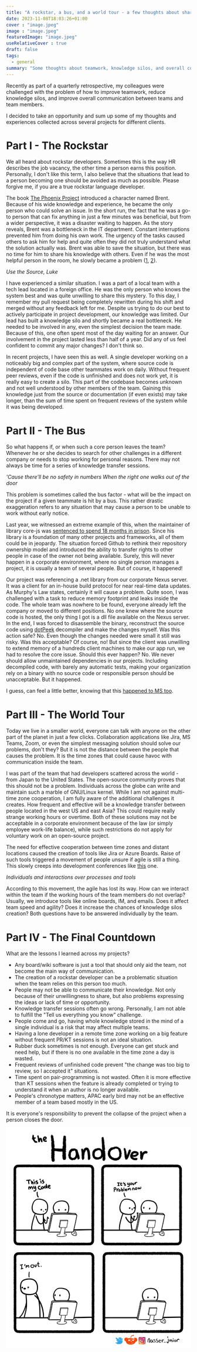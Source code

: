 ```yaml
---
title: "A rockstar, a bus, and a world tour - a few thoughts about sharing the knowledge"
date: 2023-11-08T18:03:26+01:00
cover : "image.jpeg"
image : "image.jpeg"
featuredImage: "image.jpeg"
useRelativeCover : true
draft: false
tags:
  - general
summary: "Some thoughts about teamwork, knowledge silos, and overall communication between teams and team members."
---
```



Recently as part of a quarterly retrospective, my colleagues were challenged with the problem of how to improve teamwork, reduce knowledge silos, and improve overall communication between teams and team members.

I decided to take an opportunity and sum up some of my thoughts and experiences collected across several projects for different clients.

# Part I - The Rockstar

We all heard about rockstar developers. Sometimes this is the way HR describes the job vacancy, the other time a person earns this position. Personally, I don't like this term, I also believe that the situations that lead to a person becoming one should be avoided as much as possible. Please forgive me, if you are a true rockstar language developer.

The book [The Phoenix Project](https://www.goodreads.com/book/show/17255186-the-phoenix-project) introduced a character named Brent. Because of his wide knowledge and experience, he became the only person who could solve an issue. In the short run, the fact that he was a go-to person that can fix anything in just a few minutes was beneficial, but from a wider perspective, it was a disaster waiting to happen. As the story reveals, Brent was a bottleneck in the IT department. Constant interruptions prevented him from doing his own work. The urgency of the tasks caused others to ask him for help and quite often they did not truly understand what the solution actually was. Brent was able to save the situation, but there was no time for him to share his knowledge with others. Even if he was the most helpful person in the room, he slowly became a problem ([1](https://www.freecodecamp.org/news/we-fired-our-top-talent-best-decision-we-ever-made-4c0a99728fde/), [2](https://startupsventurecapital.com/you-fired-your-top-talent-i-hope-youre-happy-cf57c41183dd)).

_Use the Source, Luke_

I have experienced a similar situation. I was a part of a local team with a tech lead located in a foreign office. He was the only person who knows the system best and was quite unwilling to share this mystery. To this day, I remember my pull request being completely rewritten during his shift and merged without any feedback left for me. Despite us trying to do our best to actively participate in project development, our knowledge was limited. Our lead has built a knowledge silo and shortly became a real bottleneck. He needed to be involved in any, even the simplest decision the team made. Because of this, one often spent most of the day waiting for an answer. Our involvement in the project lasted less than half of a year. Did any of us feel confident to commit any major changes? I don't think so.

In recent projects, I have seen this as well. A single developer working on a noticeably big and complex part of the system, where source code is independent of code base other teammates work on daily. Without frequent peer reviews, even if the code is unfinished and does not work yet, it is really easy to create a silo. This part of the codebase becomes unknown and not well understood by other members of the team. Gaining this knowledge just from the source or documentation (if even exists) may take longer, than the sum of time spent on frequent reviews of the system while it was being developed.


# Part II - The Bus

So what happens if, or when such a core person leaves the team? Whenever he or she decides to search for other challenges in a different company or needs to stop working for personal reasons. There may not always be time for a series of knowledge transfer sessions.

_'Cause there'll be no safety in numbers_
_When the right one walks out of the door_

This problem is sometimes called the bus factor - what will be the impact on the project if a given teammate is hit by a bus. This rather drastic exaggeration refers to any situation that may cause a person to be unable to work without early notice.

Last year, we witnessed an extreme example of this, when the maintainer of library core-js was [sentenced to spend 18 months in prison](https://www.theregister.com/2020/03/26/corejs_maintainer_jailed_code_release/). Since his library is a foundation of many other projects and frameworks, all of them could be in jeopardy. The situation forced Github to rethink their repository ownership model and introduced the ability to transfer rights to other people in case of the owner not being available. Surely, this will never happen in a corporate environment, where no single person manages a project, it is usually a team of several people. But of course, it happened!

Our project was referencing a .net library from our corporate Nexus server. It was a client for an in-house build protocol for near real-time data updates. As Murphy's Law states, certainly it will cause a problem. Quite soon, I was challenged with a task to reduce memory footprint and leaks inside the code. The whole team was nowhere to be found, everyone already left the company or moved to different positions. No one knew where the source code is hosted, the only thing I got is a dll file available on the Nexus server. In the end, I was forced to disassemble the binary, reconstruct the source code using [dotPeek](https://www.jetbrains.com/decompiler/) decompiler and make the changes myself. Was this action safe? No. Even though the changes needed were small it still was risky. Was this acceptable? Of course, no! But since the client was unwilling to extend memory of a hundreds client machines to make our app run, we had to resolve the core issue. Should this ever happen? No. We never should allow unmaintained dependencies in our projects. Including decompiled code, with barely any automatic tests, making your organization rely on a binary with no source code or responsible person should be unacceptable. But it happened.

I guess, can feel a little better, knowing that this [happened to MS too](https://www.bleepingcomputer.com/news/microsoft/microsoft-appears-to-have-lost-the-source-code-of-an-office-component/).


# Part III - The World Tour

Today we live in a smaller world, everyone can talk with anyone on the other part of the planet in just a few clicks. Collaboration applications like Jira, MS Teams, Zoom, or even the simplest messaging solution should solve our problems, don't they? But it is not the distance between the people that causes the problem. It is the time zones that could cause havoc with communication inside the team.

I was part of the team that had developers scattered across the world - from Japan to the United States. The open-source community proves that this should not be a problem. Individuals across the globe can write and maintain such a marble of GNU/Linux kernel. While I am not against multi-time zone cooperation, I am fully aware of the additional challenges it creates. How frequent and effective will be a knowledge transfer between people located in the west US and east Asia? This could require really strange working hours or overtime. Both of these solutions may not be acceptable in a corporate environment because of the law (or simply employee work-life balance), while such restrictions do not apply for voluntary work on an open-source project.

The need for effective cooperation between time zones and distant locations caused the creation of tools like Jira or Azure Boards. Raise of such tools triggered a movement of people unsure if agile is still a thing. This slowly creeps into development conferences like [this](https://www.youtube.com/watch?v=vSnCeJEka_s) one.

_Individuals and interactions over processes and tools_

According to this movement, the agile has lost its way. How can we interact within the team if the working hours of the team members do not overlap? Usually, we introduce tools like online boards, IM, and emails. Does it affect team speed and agility? Does it increase the chances of knowledge silos creation? Both questions have to be answered individually by the team.


# Part IV - The Final Countdown

What are the lessons I learned across my projects?

- Any board/wiki software is just a tool that should only aid the team, not become the main way of communication.
- The creation of a rockstar developer can be a problematic situation when the team relies on this person too much.
- People may not be able to communicate their knowledge. Not only because of their unwillingness to share, but also problems expressing the ideas or lack of time or opportunity.
- Knowledge transfer sessions often go wrong. Personally, I am not able to fulfill the "Tell us everything you know" challenge.
- People come and go, having whole knowledge stored in the mind of a single individual is a risk that may affect multiple teams.
- Having a lone developer in a remote time zone working on a big feature without frequent PR/KT sessions is not an ideal situation.
- Rubber duck sometimes is not enough. Everyone can get stuck and need help, but if there is no one available in the time zone a day is wasted.
- Frequent reviews of unfinished code prevent "the change was too big to review, so I accepted it" situations.
- Time spent on pair-programming is not wasted. Often it is more effective than KT sessions when the feature is already completed or trying to understand it when an author is no longer available.
- People's chronotype matters, APAC early bird may not be an effective member of a team based mostly in the US.

It is everyone's responsibility to prevent the collapse of the project when a person closes the door.

![comic](comic.png)